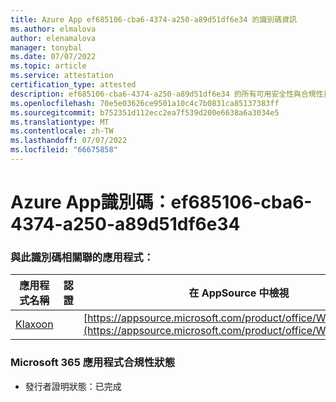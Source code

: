 ```yaml
---
title: Azure App ef685106-cba6-4374-a250-a89d51df6e34 的識別碼資訊
ms.author: elmalova
author: elenamalova
manager: tonybal
ms.date: 07/07/2022
ms.topic: article
ms.service: attestation
certification_type: attested
description: ef685106-cba6-4374-a250-a89d51df6e34 的所有可用安全性與合規性資訊。
ms.openlocfilehash: 70e5e03626ce9501a10c4c7b0831ca85137383ff
ms.sourcegitcommit: b752351d112ecc2ea7f539d200e6638a6a3034e5
ms.translationtype: MT
ms.contentlocale: zh-TW
ms.lasthandoff: 07/07/2022
ms.locfileid: "66675858"
---
```

# <a name="azure-app-id-ef685106-cba6-4374-a250-a89d51df6e34"></a>Azure App識別碼：ef685106-cba6-4374-a250-a89d51df6e34


### <a name="apps-associated-with-this-id"></a>與此識別碼相關聯的應用程式：
| **應用程式名稱** | **認證** | **在 AppSource 中檢視** |
|--------------|---------------|-----------------------|
| [Klaxoon](../forward/WA104382058.md) |  | [https://appsource.microsoft.com/product/office/WA104382058](https://appsource.microsoft.com/product/office/WA104382058) |

### <a name="microsoft-365-app-compliance-status"></a>Microsoft 365 應用程式合規性狀態
- 發行者證明狀態：已完成
